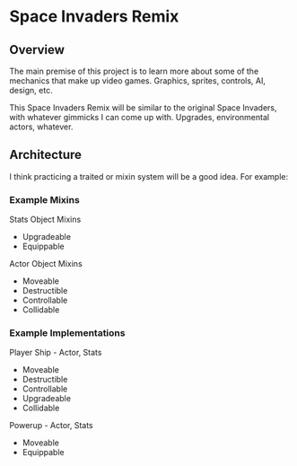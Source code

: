 # Space Invaders Remix

## Overview

The main premise of this project is to learn more about some of the mechanics that make up video games.
Graphics, sprites, controls, AI, design, etc.

This Space Invaders Remix will be similar to the original Space Invaders, with whatever gimmicks I can come up with. Upgrades, environmental actors, whatever.

## Architecture

I think practicing a traited or mixin system will be a good idea.
For example:

### Example Mixins
Stats Object Mixins
- Upgradeable
- Equippable

Actor Object Mixins
- Moveable
- Destructible
- Controllable
- Collidable

### Example Implementations
Player Ship - Actor, Stats
- Moveable
- Destructible
- Controllable
- Upgradeable
- Collidable

Powerup - Actor, Stats
- Moveable
- Equippable
